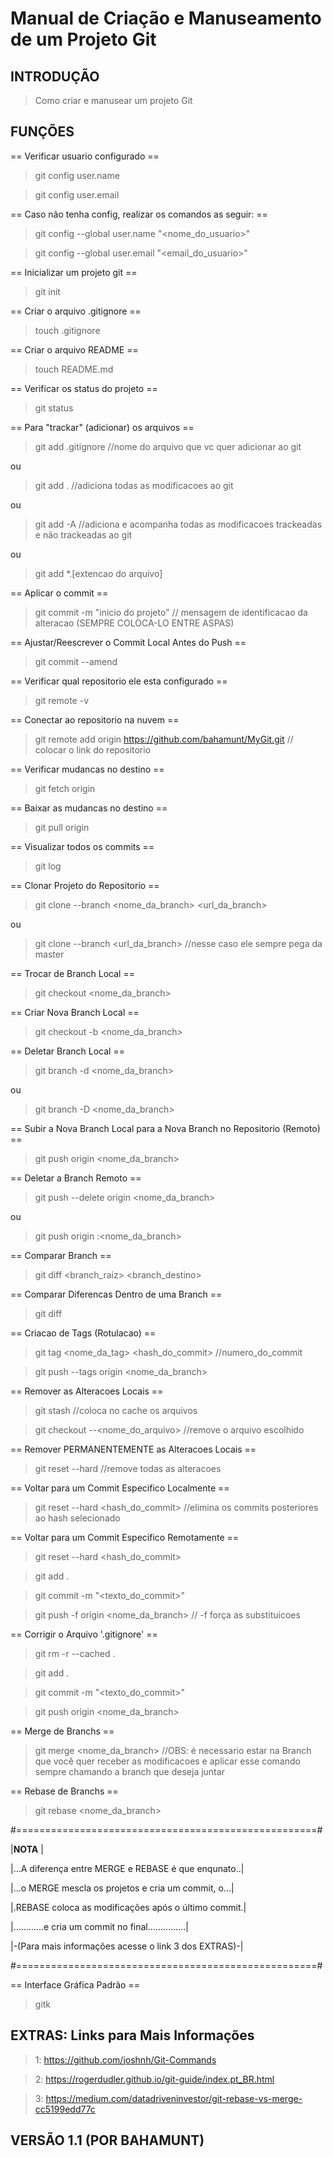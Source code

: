 # Manual de Criação e Manuseamento de um Projeto Git

## INTRODUÇÃO

> Como criar e manusear um projeto Git

## FUNÇÕES

== Verificar usuario configurado ==
> git config user.name 

> git config user.email


== Caso não tenha config, realizar os comandos as seguir: ==
> git config --global user.name "<nome_do_usuario>"

> git config --global user.email "<email_do_usuario>"


== Inicializar um projeto git ==
> git init 


== Criar o arquivo .gitignore ==
> touch .gitignore


== Criar o arquivo README ==
> touch README.md


== Verificar os status do projeto ==
> git status


== Para "trackar" (adicionar) os arquivos ==
> git add .gitignore //nome do arquivo que vc quer adicionar ao git

ou

> git add .		 //adiciona todas as modificacoes ao git

ou

> git add -A	 //adiciona e acompanha todas as modificacoes trackeadas e não trackeadas ao git

ou 

> git add *.[extencao do arquivo]


== Aplicar o commit ==
> git commit -m "inicio do projeto"	 	// mensagem de identificacao da alteracao (SEMPRE COLOCA-LO ENTRE ASPAS)


== Ajustar/Reescrever o Commit Local Antes do Push  ==
> git commit --amend


== Verificar qual repositorio ele esta configurado ==
> git remote -v


== Conectar ao repositorio na nuvem ==
> git remote add origin https://github.com/bahamunt/MyGit.git	 // colocar o link do repositorio


== Verificar mudancas no destino ==
> git fetch origin <destino>


== Baixar as mudancas no destino ==
> git pull origin <destino>


== Visualizar todos os commits ==
> git log


== Clonar Projeto do Repositorio ==
> git clone --branch <nome_da_branch> <url_da_branch>

ou 

> git clone --branch <url_da_branch> 	//nesse caso ele sempre pega da master


== Trocar de Branch Local ==
> git checkout <nome_da_branch>


== Criar Nova Branch Local ==
> git checkout -b <nome_da_branch>


== Deletar Branch Local ==
> git branch -d <nome_da_branch>

ou

> git branch -D <nome_da_branch>


== Subir a Nova Branch Local para a Nova Branch no Repositorio (Remoto) ==
> git push origin <nome_da_branch>


== Deletar a Branch Remoto ==
> git push --delete origin <nome_da_branch>

ou

> git push origin :<nome_da_branch>


== Comparar Branch ==
> git diff <branch_raiz> <branch_destino>


== Comparar Diferencas Dentro de uma Branch ==
> git diff


== Criacao de Tags (Rotulacao) ==
> git tag <nome_da_tag> <hash_do_commit> 	//numero_do_commit

> git push --tags origin <nome_da_branch>


== Remover as Alteracoes Locais ==
> git stash							//coloca no cache os arquivos

> git checkout --<nome_do_arquivo> 	//remove o arquivo escolhido


== Remover PERMANENTEMENTE as Alteracoes Locais  ==
> git reset --hard 					//remove todas as alteracoes


== Voltar para um Commit Especifico Localmente ==
> git reset --hard <hash_do_commit>	//elimina os commits posteriores ao hash selecionado


== Voltar para um Commit Especifico Remotamente ==
> git reset --hard <hash_do_commit>

> git add .

> git commit -m "<texto_do_commit>"

> git push -f origin <nome_da_branch> // -f força as substituicoes


== Corrigir o Arquivo '.gitignore' ==
> git rm -r --cached .

> git add .

> git commit -m "<texto_do_commit>"

> git push origin <nome_da_branch>


== Merge de Branchs ==
> git merge <nome_da_branch> //OBS: é necessario estar na Branch que você quer receber as modificacoes e aplicar esse comando sempre chamando a branch que deseja juntar


== Rebase de Branchs ==
> git rebase <nome_da_branch>


#====================================================#

|________________________NOTA________________________ |

|...A diferença entre MERGE e REBASE é que enqunato..|

|...o MERGE mescla os projetos e cria um commit, o...|

|.REBASE coloca as modificações após o último commit.|

|............e cria um commit no final...............|

|-(Para mais informações acesse o link 3 dos EXTRAS)-|

#====================================================#


== Interface Gráfica Padrão ==
> gitk


## EXTRAS: Links para Mais Informações
>1: https://github.com/joshnh/Git-Commands

>2: https://rogerdudler.github.io/git-guide/index.pt_BR.html

>3: https://medium.com/datadriveninvestor/git-rebase-vs-merge-cc5199edd77c


## VERSÃO 1.1 (POR BAHAMUNT)

